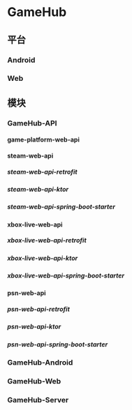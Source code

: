 # GameHub

## 平台

### Android

### Web

## 模块

### GameHub-API

#### game-platform-web-api

#### steam-web-api

##### steam-web-api-retrofit

##### steam-web-api-ktor

##### steam-web-api-spring-boot-starter

#### xbox-live-web-api

##### xbox-live-web-api-retrofit

##### xbox-live-web-api-ktor

##### xbox-live-web-api-spring-boot-starter

#### psn-web-api

##### psn-web-api-retrofit

##### psn-web-api-ktor

##### psn-web-api-spring-boot-starter

### GameHub-Android

### GameHub-Web

### GameHub-Server


